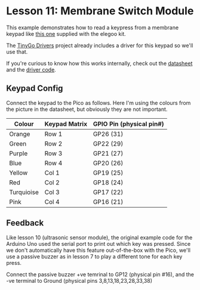 # Lesson 11: Membrane Switch Module #

This example demonstrates how to read a keypress from a membrane keypad
like [this one](https://cdn.sparkfun.com/assets/f/f/a/5/0/DS-16038.pdf)
supplied with the elegoo kit.

The [TinyGo Drivers](https://github.com/tinygo-org/drivers) project already
includes a driver for this keypad so we'll use that.

If you're curious to know how this works internally, check out the
[datasheet]((https://cdn.sparkfun.com/assets/f/f/a/5/0/DS-16038.pdf)) and the
[driver code](https://github.com/tinygo-org/drivers/blob/release/keypad4x4/keypad4x4.go).

## Keypad Config ##

Connect the keypad to the Pico as follows. Here I'm using the colours from
the picture in the datasheet, but obviously they are not important.

| Colour | Keypad Matrix | GPIO Pin (physical pin#) |
|-|-|-|
| Orange | Row 1 | GP26 (31) |
| Green | Row 2 | GP22 (29) |
| Purple | Row 3 | GP21 (27) |
| Blue| Row 4 | GP20 (26) |
| Yellow | Col 1 | GP19 (25) |
| Red | Col 2 | GP18 (24) |
| Turquioise | Col 3 | GP17 (22) |
| Pink | Col 4 | GP16 (21) |

## Feedback ##

Like lesson 10 (ultrasonic sensor module), the original example code for the Arduino Uno
used the serial port to print out which key was pressed. Since we don't automatically
have this feature out-of-the-box with the Pico, we'll use a passive buzzer as in lesson 7
to play a different tone for each key press.

Connect the passive buzzer +ve temrinal to GP12 (physical pin #16), and the -ve terminal
to Ground (physical pins 3,8,13,18,23,28,33,38)
